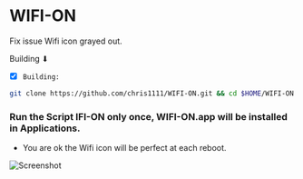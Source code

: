 # WIFI-ON
Fix issue Wifi icon grayed out.

 Building ⬇︎

- [x] `Building:`
```bash
git clone https://github.com/chris1111/WIFI-ON.git && cd $HOME/WIFI-ON && xattr -c $HOME/WIFI-ON/WIFI-ON.scptd/Contents/Resources/WIFI-ON.app && Open /$HOME/WIFI-ON/WIFI-ON.scptd
```

### Run the Script IFI-ON only once, WIFI-ON.app will be installed in Applications.
- You are ok the Wifi icon will be perfect at each reboot.

![Screenshot](https://github.com/user-attachments/assets/b4848ad7-6dd4-401c-981e-0a4cd5b7ec67)
